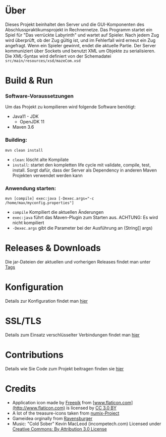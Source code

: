 # Über

Dieses Projekt beinhaltet den Server und die GUI-Komponenten des Abschlusspraktikumsprojekt in Rechnernetze.
Das Programm startet ein Spiel für "Das verrückte Labyrinth" und wartet auf Spieler.
Nach jedem Zug wird überprüft, ob der Zug gültig ist, und im Fehlerfall wird erneut ein Zug angefragt.
Wenn ein Spieler gewinnt, endet die aktuelle Partie.
Der Server kommuniziert über Sockets und benutzt XML um Objekte zu serialisieren.
Die XML-Syntax wird definiert von der Schemadatei `src/main/resources/xsd/mazeCom.xsd`

# Build & Run

### Software-Voraussetzungen

Um das Projekt zu kompilieren wird folgende Software benötigt:

* Java11 - JDK
    * OpenJDK 11
* Maven 3.6

### Building:
```
mvn clean install
```

* `clean`: löscht alte Kompilate
* `install`: startet den kompletten life cycle mit validate, compile, test, install. Sorgt dafür, dass der Server als Dependency in anderen Maven Projekten verwendet werden kann

### Anwendung starten:
```
mvn [compile] exec:java [-Dexec.args="-c /home/max/myconfig.properties"]
```

* `compile` Kompiliert die aktuellen Änderungen
* `exec:java` führt das Maven-Plugin zum Starten aus. ACHTUNG: Es wird nicht kompiliert
* `-Dexec.args` gibt die Parameter bei der Ausführung an (String[] args)

# Releases  & Downloads

Die jar-Dateien der aktuellen und vorherigen Releases findet man unter [Tags](../../tags)

# Konfiguration

Details zur Konfiguration findet man [hier](../../wikis/doc/config.md)

# SSL/TLS

Details zum Einsatz verschlüsselter Verbindungen findet man [hier](../../wikis/doc/ssl.md)

# Contributions

Details wie Sie Code zum Projekt beitragen finden sie [hier](../../wikis/doc/contributions.md)

# Credits

* Application icon made by [Freepik](http://www.freepik.com) from [www.flaticon.com](http://www.flaticon.com) is licensed by [CC 3.0 BY](href="http://creativecommons.org/licenses/by/3.0/)
* A lot of the treasure-icons taken from [numix-Project](https://numixproject.org/)
* Gameidea orginally from [Ravensburger](https://www.ravensburger.de/produkte/spiele/familienspiele/das-verrueckte-labyrinth-26446/index.html)
* Music: "Cold Sober" Kevin MacLeod (incompetech.com) Licensed under [Creative Commons: By Attribution 3.0 License ](http://creativecommons.org/licenses/by/3.0/)
